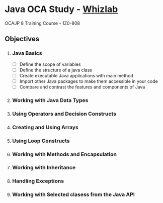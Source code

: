 # Java OCA Study - [Whizlab](https://www.whizlabs.com)

OCAJP 8 Training Course - 1Z0-808

## Objectives

1. ### Java Basics
   - [ ] Define the scope of variables
   - [ ] Define the structure of a java class
   - [ ] Create executable Java applications with main method
   - [ ] Import other Java packages to make them accessible in your code
   - [ ] Compare and contrast the features and components of Java
2. ### Working with Java Data Types
3. ### Using Operators and Decision Constructs
4. ### Creating and Using Arrays
5. ### Using Loop Constructs
6. ### Working with Methods and Encapsulation
7. ### Working with Inheritance
8. ### Handling Exceptions
9. ### Working with Selected clasess from the Java API
